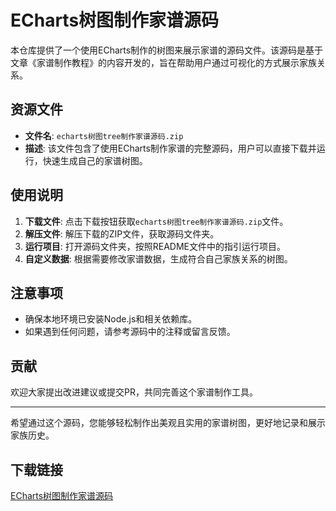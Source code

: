 # ECharts树图制作家谱源码

本仓库提供了一个使用ECharts制作的树图来展示家谱的源码文件。该源码是基于文章《家谱制作教程》的内容开发的，旨在帮助用户通过可视化的方式展示家族关系。

## 资源文件

- **文件名**: `echarts树图tree制作家谱源码.zip`
- **描述**: 该文件包含了使用ECharts制作家谱的完整源码，用户可以直接下载并运行，快速生成自己的家谱树图。

## 使用说明

1. **下载文件**: 点击下载按钮获取`echarts树图tree制作家谱源码.zip`文件。
2. **解压文件**: 解压下载的ZIP文件，获取源码文件夹。
3. **运行项目**: 打开源码文件夹，按照README文件中的指引运行项目。
4. **自定义数据**: 根据需要修改家谱数据，生成符合自己家族关系的树图。

## 注意事项

- 确保本地环境已安装Node.js和相关依赖库。
- 如果遇到任何问题，请参考源码中的注释或留言反馈。

## 贡献

欢迎大家提出改进建议或提交PR，共同完善这个家谱制作工具。

---

希望通过这个源码，您能够轻松制作出美观且实用的家谱树图，更好地记录和展示家族历史。

## 下载链接

[ECharts树图制作家谱源码](https://pan.quark.cn/s/45a613517366)